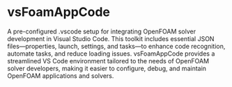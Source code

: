 # vsFoamAppCode
A pre-configured .vscode setup for integrating OpenFOAM solver development in Visual Studio Code. This toolkit includes essential JSON files—properties, launch, settings, and tasks—to enhance code recognition, automate tasks, and reduce loading issues. vsFoamAppCode provides a streamlined VS Code environment tailored to the needs of OpenFOAM solver developers, making it easier to configure, debug, and maintain OpenFOAM applications and solvers.
